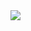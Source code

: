 <img src="https://img.shields.io/badge/React-#61DAFB?style=flat-square&logo=react&logoColor=blue"/>
